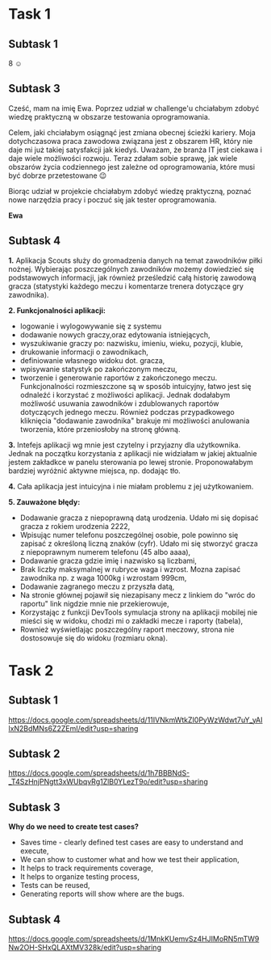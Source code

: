 # Task 1
## Subtask 1
8 :relaxed:
## Subtask 3
Cześć, mam na imię Ewa. Poprzez udział w challenge'u chciałabym zdobyć wiedzę praktyczną w obszarze testowania oprogramowania.

Celem, jaki chciałabym osiągnąć jest zmiana obecnej ścieżki kariery. Moja dotychczasowa praca zawodowa związana jest z obszarem HR, który nie daje mi już takiej satysfakcji jak kiedyś. Uważam, że branża IT jest ciekawa i daje wiele możliwości rozwoju. Teraz zdałam sobie sprawę, jak wiele obszarów życia codziennego jest zależne od oprogramowania, które musi być dobrze przetestowane :wink:

Biorąc udział w projekcie chciałabym zdobyć wiedzę praktyczną, poznać nowe narzędzia pracy i poczuć się jak tester oprogramowania.

**Ewa**

## Subtask 4
**1.** Aplikacja Scouts służy do gromadzenia danych na temat zawodników piłki nożnej. Wybierając poszczególnych zawodników możemy dowiedzieć się podstawowych informacji, jak również prześledzić całą historię zawodową gracza (statystyki każdego meczu i komentarze trenera dotyczące gry zawodnika).

**2. Funkcjonalności aplikacji:**
- logowanie i wylogowywanie się z systemu
- dodawanie nowych graczy,oraz edytowania istniejących,
- wyszukiwanie graczy po: nazwisku, imieniu, wieku, pozycji, klubie,
- drukowanie informacji o zawodnikach,
- definiowanie własnego widoku dot. gracza,
- wpisywanie statystyk po zakończonym meczu,
- tworzenie i generowanie raportów z zakończonego meczu.
Funkcjonalności rozmieszczone są w sposób intuicyjny, łatwo jest się odnaleźć i korzystać z możliwości aplikacji. Jednak dodałabym możliwość usuwania zawodników i zdublowanych raportów dotyczących jednego meczu. Również podczas przypadkowego kliknięcia "dodawanie zawodnika" brakuje mi możliwości anulowania tworzenia, które przeniosłoby na stronę główną.

**3.** Intefejs aplikacji wg mnie jest czytelny i przyjazny dla użytkownika. Jednak na początku korzystania z aplikacji nie widziałam w jakiej aktualnie jestem zakładkce w panelu sterowania po lewej stronie. Proponowałabym bardziej wyróżnić aktywne miejsca, np. dodając tło.

**4.** Cała aplikacja jest intuicyjna i nie miałam problemu z jej użytkowaniem.

**5. Zauważone błędy:**
- Dodawanie gracza z niepoprawną datą urodzenia. Udało mi się dopisać gracza z rokiem urodzenia 2222,
- Wpisując numer telefonu poszczególnej osobie, pole powinno się zapisać z określoną liczną znaków (cyfr). Udało mi się stworzyć gracza z niepoprawnym numerem telefonu (45 albo aaaa),
- Dodawanie gracza gdzie imię i nazwisko są liczbami,
- Brak liczby maksymalnej w rubryce waga i wzrost. Mozna zapisać zawodnika np. z waga 1000kg i wzrostam 999cm, 
- Dodawanie zagranego meczu z przyszła datą,
- Na stronie głównej pojawił się niezapisany mecz z linkiem do "wróc do raportu" link nigdzie mnie nie przekierowuje,
- Korzystając z funkcji DevTools symulacja strony na aplikacji mobilej nie mieści się w widoku, chodzi mi o zakładki mecze i raporty (tabela),
- Rownież wyświetlając poszczególny raport meczowy, strona nie dostosowuje się do widoku (rozmiaru okna). 

# Task 2
## Subtask 1
https://docs.google.com/spreadsheets/d/11IVNkmWtkZI0PyWzWdwt7uY_yAIlxN2BdMNs6Z2ZEmI/edit?usp=sharing

## Subtask 2
https://docs.google.com/spreadsheets/d/1h7BBBNdS-_T4SzHnjPNgtt3xWUbqvRg1ZlB0YLezT9o/edit?usp=sharing

## Subtask 3
**Why do we need to create test cases?**
- Saves time - clearly defined test cases are easy to understand and execute,
- We can show to customer what and how we test their application,
- It helps to track requirements coverage,
- It helps to organize testing process, 
- Tests can be reused,
- Generating reports will show where are the bugs. 

## Subtask 4
https://docs.google.com/spreadsheets/d/1MnkKUemvSz4HJIMoRN5mTW9Nw2OH-SHxQLAXtMV328k/edit?usp=sharing
